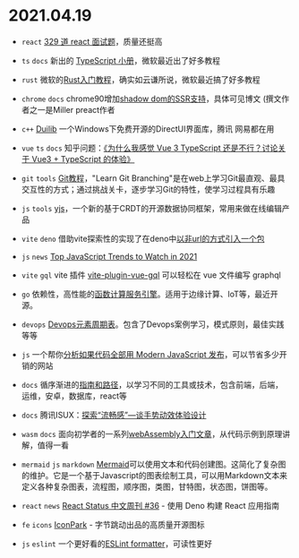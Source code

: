 # 2021.04.19

- `react` [329 道 react 面试题](https://github.com/sudheerj/reactjs-interview-questions)，质量还挺高

- `ts` `docs` 新出的 [TypeScript 小册](https://devblogs.microsoft.com/typescript/announcing-the-new-typescript-handbook/)，微软最近出了好多教程

- `rust` 微软的[Rust入门教程](https://docs.microsoft.com/zh-cn/learn/paths/rust-first-steps/)，确实如云谦所说，微软最近搞了好多教程

- `chrome` `docs` chrome90增加[shadow dom的SSR支持](https://web.dev/declarative-shadow-dom)，具体可见博文 (撰文作者之一是Miller preact作者

- `c++` [Duilib](https://github.com/duilib/duilib) 一个Windows下免费开源的DirectUI界面库，腾讯
网易都在用

- `vue` `ts` `docs` 知乎问题：[《为什么我感觉 Vue 3 TypeScript 还是不行？讨论关于 Vue3 + TypeScript 的体验》](https://www.zhihu.com/question/453332049)

- `git` `tools` [Git教程](https://learngitbranching.js.org/)，"Learn Git Branching"是在web上学习Git最直观、最具交互性的方式；通过挑战关卡，逐步学习Git的特性，使学习过程具有乐趣

- `js` `tools` [yjs](https://docs.yjs.dev/)，一个新的基于CRDT的开源数据协同框架，常用来做在线编辑产品

- `vite` `deno` 借助vite探索性的实现了在deno中[以非url的方式引入一个包](https://mp.weixin.qq.com/s/sDVTVIRPXkcQO-INAUsjJA)

- `js` `news` [Top JavaScript Trends to Watch in 2021](https://medium.com/front-end-weekly/top-javascript-trends-to-watch-in-2021-4aa504a5b9d0)

- `vite` `gql` vite 插件 [vite-plugin-vue-gql](https://github.com/wheatjs/vite-plugin-vue-gql) 可以轻松在 vue 文件编写 graphql

- `go` 依赖性，高性能的[函数计算服务引擎](https://github.com/baidu/EasyFaaS)。适用于边缘计算、loT等，最近开源。

- `devops` [Devops元素周期表](https://devops.phodal.com/)。包含了Devops案例学习，模式原则，最佳实践等等

- `js` 一个帮你[分析如果代码全部用 Modern JavaScript 发布](https://estimator.dev/#zhihu.com)，可以节省多少开销的网站

- `docs` 循序渐进的[指南和路径](https://roadmap.sh)，以学习不同的工具或技术，包含前端，后端，运维，安卓，数据库，react等

- `docs` 腾讯ISUX：[探索“流畅感”—谈手势动效体验设计 ](https://isux.tencent.com/articles/smoothness-of-interface-design.html)

- `wasm` `docs` 面向初学者的一系列[webAssembly入门文章](https://blog.ttulka.com/learning-webassembly-series)，从代码示例到原理讲解，值得一看

- `mermaid` `js` `markdown` [Mermaid](https://mermaid-js.github.io/mermaid/#/)可以使用文本和代码创建图。这简化了复杂图的维护。它是一个基于Javascript的图表绘制工具，可以用Markdown文本来定义各种复杂图表，流程图，顺序图，类图，甘特图，状态图，饼图等。

- `react` `news` [React Status 中文周刊 #36](https://mp.weixin.qq.com/s/u3fDS1iPh_tqzSKqbzcwrg) - 使用 Deno 构建 React 应用指南

- `fe` `icons` [IconPark](https://github.com/bytedance/IconPark) - 字节跳动出品的高质量开源图标

- `js` `eslint` 一个更好看的[ESLint formatter](https://github.com/fengzilong/eslint-formatter-mo)，可读性更好
